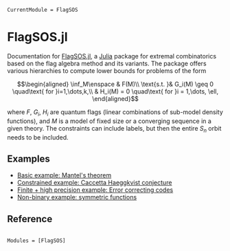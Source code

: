 ```@meta
CurrentModule = FlagSOS
```

# FlagSOS.jl

Documentation for [FlagSOS.jl](https://github.com/DanielBrosch/FlagSOS.jl), a [Julia](https://julialang.org/) package for extremal combinatorics based on the flag algebra method and its variants. The package offers various hierarchies to compute lower bounds for problems of the form

```math
\begin{aligned}
\inf_M\enspace & F(M)\\
\text{s.t. }& G_i(M) \geq 0 \quad\text{ for }i=1,\dots,k,\\
& H_i(M) = 0 \quad\text{ for }i = 1,\dots, \ell,
\end{aligned}
```

where $F$, $G_i$, $H_i$ are quantum flags (linear combinations of sub-model density functions), and $M$ is a model of fixed size or a converging sequence in a given theory. The constraints can include labels, but then the entire $S_n$ orbit needs to be included.

## Examples
- [Basic example: Mantel's theorem](@ref)
- [Constrained example: Caccetta Haeggkvist conjecture](@ref)
- [Finite + high precision example: Error correcting codes](@ref)
- [Non-binary example: symmetric functions](@ref)

## Reference

```@index
```

```@autodocs
Modules = [FlagSOS]
```
